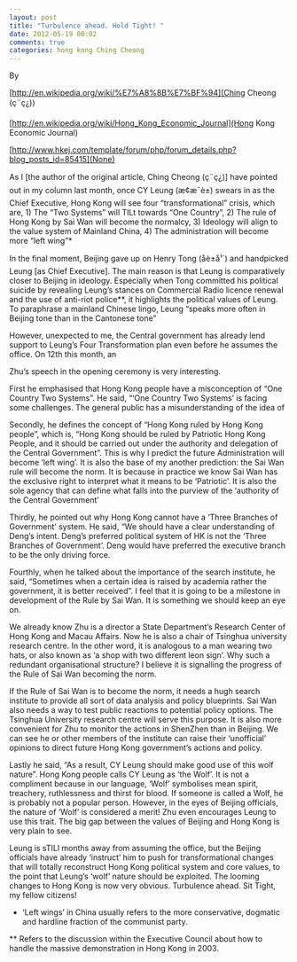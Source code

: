 ```yaml
---
layout: post
title: "Turbulence ahead. Hold Tight! "
date: 2012-05-19 00:02
comments: true
categories: hong kong Ching Cheong
---
```


By  

[http://en.wikipedia.org/wiki/%E7%A8%8B%E7%BF%94](Ching Cheong (ç¨ç¿))

[http://en.wikipedia.org/wiki/Hong_Kong_Economic_Journal](Hong Kong Economic Journal)

[http://www.hkej.com/template/forum/php/forum_details.php?blog_posts_id=85415](None)


As I [the author of the original article, Ching Cheong (ç¨ç¿)] have pointed out in my column last month, once CY Leung (æ¢æ¯è±) swears in as the Chief Executive, Hong Kong will see four “transformational” crisis, which are, 1) The “Two Systems” will TILt towards “One Country”, 2) The rule of Hong Kong by Sai Wan will become the normalcy, 3) Ideology will align to the value system of Mainland China, 4) The administration will become more “left wing”*


In the final moment, Beijing gave up on Henry Tong (åè±å¹´) and handpicked Leung [as Chief Executive]. The main reason  is that Leung is comparatively closer to Beijing in ideology. Especially when Tong committed his political suicide by revealing Leung’s stances on Commercial Radio licence renewal and the use of anti-riot police**, it highlights the political values of Leung. To paraphrase a mainland Chinese lingo, Leung “speaks more often in Beijing tone than in the Cantonese tone”


However, unexpected to me, the Central government has already lend support to Leung’s Four Transformation plan even before he assumes the office. On 12th this month, an 


Zhu’s speech in the opening ceremony  is very interesting.


First he emphasised that Hong Kong people have a misconception of “One Country Two Systems”. He said, “‘One Country Two Systems’ is facing some challenges. The general public has a misunderstanding of the idea of 


Secondly, he defines the concept of “Hong Kong ruled by Hong Kong people”, which is, “Hong Kong should be ruled by Patriotic Hong Kong People, and it should be carried out under the authority and delegation of the Central Government”. This is why I predict the future Administration will become ‘left wing’. It is also the base of my another prediction: the Sai Wan rule will become the norm. It is because in practice we know Sai Wan has the exclusive right to interpret what it means to be ‘Patriotic’. It is also the sole agency that can define what falls into the purview of the ‘authority of the Central Government’


Thirdly, he pointed out why Hong Kong cannot have a ‘Three Branches of Government’ system. He said, “We should have a clear understanding of Deng’s intent. Deng’s preferred political system of HK is not the ‘Three Branches of Government’. Deng would have preferred the executive branch to be the only driving force.


Fourthly, when he talked about the importance of the search institute, he said, “Sometimes when a certain idea is raised by academia rather the government, it is better received”. I feel that it is going to be a milestone in development of the Rule by Sai Wan. It is something we should keep an eye on.


We already know Zhu is a director a State Department’s Research Center of Hong Kong and Macau Affairs. Now he is also a chair of Tsinghua university research centre.  In the other word, it is analogous to a man wearing two hats, or also known as ‘a shop with two different leon sign’. Why such a redundant organisational structure? I believe it is signalling the progress of the Rule of Sai Wan becoming the norm.


If the Rule of Sai Wan is to become the norm, it needs a hugh search institute to provide all sort of data analysis and policy blueprints. Sai Wan also needs a way to test public reactions to potential policy options. The Tsinghua University research centre will serve this purpose. It is also more convenient for Zhu to monitor the actions in ShenZhen than in Beijing.  We can see he or other members of the institute can raise their ‘unofficial’ opinions to direct future Hong Kong government’s actions and policy.


Lastly he said, “As a result, CY Leung should make good use of this wolf nature”. Hong Kong people calls CY Leung as ‘the Wolf’. It is not a compliment because in our language, ‘Wolf’ symbolises mean spirit, treachery, ruthlessness and thirst for blood. If someone is called a Wolf, he is probably not a popular person. However, in the eyes of Beijing officials, the nature of ‘Wolf’ is considered a merit! Zhu even encourages Leung to use this trait. The big gap between the values of Beijing and Hong Kong is very plain to see.


Leung is sTILl months away from assuming the office, but the Beijing officials have already ‘instruct’ him to push for transformational changes that will totally reconstruct Hong Kong political system and core values, to the point that Leung’s ‘wolf’ nature should be exploited. The looming changes to Hong Kong is now very obvious. Turbulence ahead. Sit Tight, my fellow citizens!


* ‘Left wings’ in China usually refers to the more conservative, dogmatic and hardline fraction of the communist party.


** Refers to the discussion within the Executive Council about how to handle the massive demonstration in Hong Kong in 2003.

